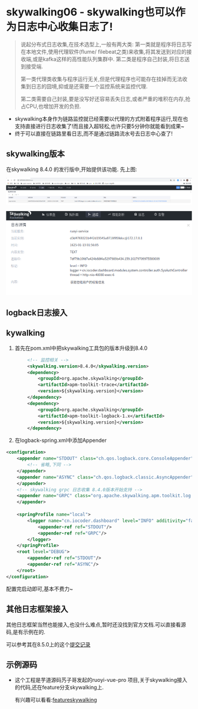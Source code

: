 # skywalking06 - skywalking也可以作为日志中心收集日志了!

> 说起分布式日志收集,在技术选型上,一般有两大类: 第一类就是程序将日志写在本地文件,使用代理软件(flume/ filebeat之类)来收集,将其发送到对应的接收端,或是kafka这样的高性能队列集群中. 第二类是程序自己封装,将日志送到接受端.
>
> 第一类代理类收集与程序运行无关,但是代理程序也可能存在挂掉而无法收集到日志的囧境,抑或是还需要一个监控系统来监控代理.
>
> 第二类需要自己封装,要是没写好还容易丢失日志,或者严重的堆积在内存,抢占CPU,也增加开发的负担.

- skywalking本身作为链路监控就已经需要以代理的方式附着程序运行,现在也支持直接进行日志收集了!而且接入超轻松,也许只要5分钟你就能看到成果~
- 终于可以直接在链路里看日志,而不是通过链路流水号去日志中心查了!

## skywalking版本

在skywalking 8.4.0 的发行版中,开始提供该功能. 先上图:

![](pic/c06/01.png)

![02](pic/c06/02.png)

## logback日志接入

## kywalking

1. 首先在pom.xml中把skywalking工具包的版本升级到8.4.0

```xml
        <!-- 监控相关 -->
        <skywalking.version>8.4.0</skywalking.version>
        <dependency>
            <groupId>org.apache.skywalking</groupId>
            <artifactId>apm-toolkit-trace</artifactId>
            <version>${skywalking.version}</version>
        </dependency>
        <dependency>
            <groupId>org.apache.skywalking</groupId>
            <artifactId>apm-toolkit-logback-1.x</artifactId>
            <version>${skywalking.version}</version>
        </dependency>
```

2. 在logback-spring.xml中添加Appender

```xml
<configuration>　　　
    <appender name="STDOUT" class="ch.qos.logback.core.ConsoleAppender">　　　　　
        <!-- 省略,下同 -->
    </appender>
    <appender name="ASYNC" class="ch.qos.logback.classic.AsyncAppender">
    </appender>
    <!-- skywalking grpc 日志收集 8.4.0版本开始支持 -->
    <appender name="GRPC" class="org.apache.skywalking.apm.toolkit.log.logback.v1.x.log.GRPCLogClientAppender">
    </appender>

    <springProfile name="local">
        <logger name="cn.iocoder.dashboard" level="INFO" additivity="false">
            <appender-ref ref="STDOUT"/>
            <appender-ref ref="GRPC"/>
        </logger>
    </springProfile>
    <root level="DEBUG">　　　　　　
        <appender-ref ref="STDOUT"/>　　　
        <appender-ref ref="ASYNC"/>　
    </root>
</configuration>
```

配置完启动即可,基本不费力~

## 其他日志框架接入

​	其他日志框架当然也能接入,也没什么难点,暂时还没找到官方文档.可以直接看源码,是有示例在的.

可以参考其在8.5.0上的这个[提交记录](https://github.com/apache/skywalking/commit/9de93119e2e616e419c540a17de00e6f1719c2b2)

## 示例源码

- 这个工程是芋道源码艿子哥发起的ruoyi-vue-pro 项目,关于skywalking接入的代码,还在feature分支skywalking上.

  有兴趣可以看看:[featureskywalking](https://gitee.com/zhijiantianya/ruoyi-vue-pro/tree/featskywalking/)